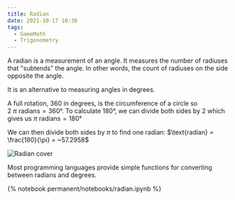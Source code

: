 ```yaml
---
title: Radian
date: 2021-10-17 10:30
tags:
  - GameMath
  - Trigonometry
---
```


A radian is a measurement of an angle. It measures the number of radiuses that "subtends" the angle. In other words, the count of radiuses on the side opposite the angle.

It is an alternative to measuring angles in degrees.

A full rotation, 360 in degrees, is the circumference of a circle so $2 \ \pi \ \textrm{radians} = 360°$. To calculate 180°, we can divide both sides by 2 which gives us $\pi \ \textrm{radians} = 180°$

We can then divide both sides by $\pi$ to find one radian: $\text{radian} = \frac{180}{\pi} = ~57.2958$

![Radian cover](/_media/radian-cover.png)

Most programming languages provide simple functions for converting between radians and degrees.

 {% notebook permanent/notebooks/radian.ipynb %}